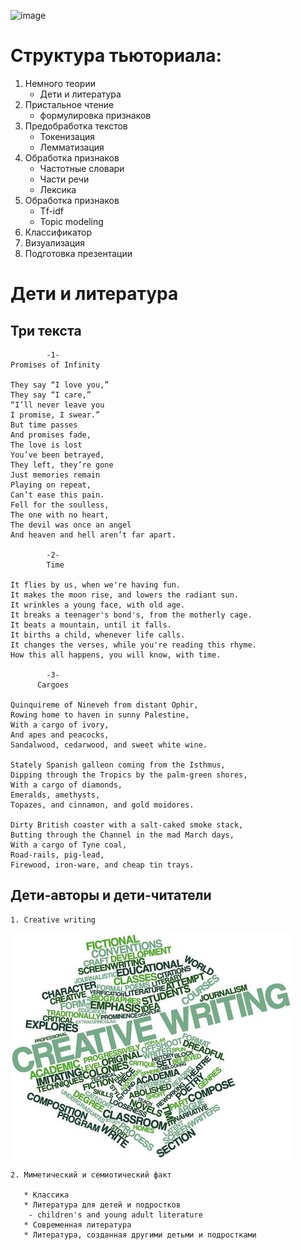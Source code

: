 
![image](https://user-images.githubusercontent.com/34011337/52134915-bad35b00-2655-11e9-8fa6-324c0897aec1.png)
# Структура тьюториала:
1. Немного теории
    * Дети и литература
2. Пристальное чтение 
    * формулировка признаков
3. Предобработка текстов
    * Токенизация
    * Лемматизация
4. Обработка признаков 
    * Частотные словари
    * Части речи
    * Лексика
5. Обработка признаков 
    * Tf-idf
    * Topic modeling
6. Классификатор
7. Визуализация
8. Подготовка презентации

# Дети и литература
## Три текста

            -1-
    Promises of Infinity

    They say “I love you,”
    They say “I care,”
    “I’ll never leave you
    I promise, I swear.”
    But time passes
    And promises fade,
    The love is lost
    You’ve been betrayed,
    They left, they’re gone
    Just memories remain
    Playing on repeat,
    Can’t ease this pain.
    Fell for the soulless,
    The one with no heart,
    The devil was once an angel
    And heaven and hell aren’t far apart.

            -2-
            Time

    It flies by us, when we're having fun.
    It makes the moon rise, and lowers the radiant sun.
    It wrinkles a young face, with old age.
    It breaks a teenager's bond's, from the motherly cage.
    It beats a mountain, until it falls.
    It births a child, whenever life calls.
    It changes the verses, while you're reading this rhyme.
    How this all happens, you will know, with time. 

            -3-
          Cargoes

    Quinquireme of Nineveh from distant Ophir,
    Rowing home to haven in sunny Palestine,
    With a cargo of ivory,
    And apes and peacocks,
    Sandalwood, cedarwood, and sweet white wine.

    Stately Spanish galleon coming from the Isthmus,
    Dipping through the Tropics by the palm-green shores,
    With a cargo of diamonds,
    Emeralds, amethysts,
    Topazes, and cinnamon, and gold moidores.

    Dirty British coaster with a salt-caked smoke stack,
    Butting through the Channel in the mad March days,
    With a cargo of Tyne coal,
    Road-rails, pig-lead,
    Firewood, iron-ware, and cheap tin trays.

## Дети-авторы и дети-читатели

    1. Creative writing
 ![img](https://github.com/Avvrik/DH-Tutorial-poetry/blob/master/wordcloud1.png)
        
    2. Миметический и семиотический факт
    
       * Классика 
       * Литература для детей и подростков 
        - children's and young adult literature 
       * Современная литература 
       * Литература, созданная другими детьми и подростками
       
  



